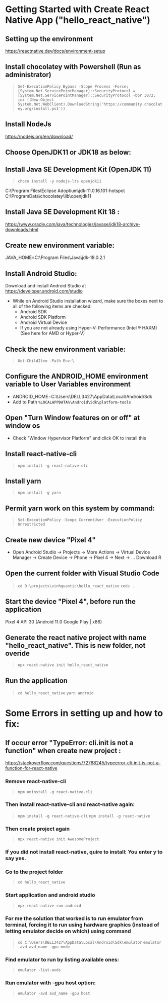 # Getting Started with Create React Native App ("hello_react_native")

## Setting up the environment
https://reactnative.dev/docs/environment-setup

## Install chocolatey with Powershell (Run as administrator)
> `Set-ExecutionPolicy Bypass -Scope Process -Force; [System.Net.ServicePointManager]::SecurityProtocol = [System.Net.ServicePointManager]::SecurityProtocol -bor 3072; iex ((New-Object System.Net.WebClient).DownloadString('https://community.chocolatey.org/install.ps1'))`

## Install NodeJs
https://nodejs.org/en/download/

## Choose OpenJDK11 or JDK18 as below:

## Install Java SE Development Kit (OpenJDK 11)
> `choco install -y nodejs-lts openjdk11`

C:\Program Files\Eclipse Adoptium\jdk-11.0.16.101-hotspot
C:\ProgramData\chocolatey\lib\openjdk11

## Install Java SE Development Kit 18 :
https://www.oracle.com/java/technologies/javase/jdk18-archive-downloads.html

## Create new environment variable:
JAVA_HOME=C:\Program Files\Java\jdk-18.0.2.1

## Install Android Studio:
Download and install Android Studio at https://developer.android.com/studio

- While on Android Studio installation wizard, make sure the boxes next to all of the following items are checked:
	+ Android SDK
	+ Android SDK Platform
	+ Android Virtual Device
	+ If you are not already using Hyper-V: Performance (Intel ® HAXM) (See here for AMD or Hyper-V)

## Check the new environment variable:
> `Get-ChildItem -Path Env:\`

## Configure the ANDROID_HOME environment variable to User Variables environment
- ANDROID_HOME=C:\Users\DELL3427\AppData\Local\Android\Sdk
- Add to Path `%LOCALAPPDATA%\Android\Sdk\platform-tools`

## Open "Turn Window features on or off" at window os
- Check "Window Hypervisor Platform" and click OK to install this

## Install react-native-cli
> `npm install -g react-native-cli`

## Install yarn
> `npm install -g yarn`

## Permit yarn work on this system by command:
> `Set-ExecutionPolicy -Scope CurrentUser -ExecutionPolicy Unrestricted`

## Create new device "Pixel 4"
- Open Android Studio -> Projects -> More Actions -> Virtual Device Manager -> Create Device -> Phone -> Pixel 4 -> Next -> ... Download R

## Open the current folder with Visual Studio Code
> `cd D:\projects\vinhquantic\hello_react_native`
> `code .`

## Start the device "Pixel 4", before run the application
Pixel 4 API 30 (Android 11.0 Google Play | x86)

## Generate the react native project with name "hello_react_native". This is new folder, not overide
> `npx react-native init hello_react_native`

## Run the application
> `cd hello_react_native`
> `yarn android`


# Some Errors in setting up and how to fix:

## If occur error "TypeError: cli.init is not a function" when create new project :
 https://stackoverflow.com/questions/72768245/typeerror-cli-init-is-not-a-function-for-react-native
### Remove react-native-cli
> `npm uninstall -g react-native-cli`
### Then install react-native-cli and react-native again:
> `npm install -g react-native-cli`
> `npm install -g react-native`
### Then create project again
> `npx react-native init AwesomeProject`

### If you did not install react-native, quire to install: You enter y to say yes.
### Go to the project folder
> `cd hello_react_native`

### Start application and android studio
> `npx react-native run-android`

### For me the solution that worked is to run emulator from terminal, forcing it to run using hardware graphics (instead of letting emulator decide on which) using command
> `cd C:\Users\DELL3427\AppData\Local\Android\Sdk\emulator`
> `emulator -avd avd_name -gpu mode`

### Find emulator to run by listing available ones:
> `emulator -list-avds`

### Run emulator with -gpu host option:
> `emulator -avd avd_name -gpu host`